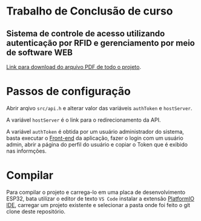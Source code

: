 # Trabalho de Conclusão de curso

## Sistema de controle de acesso utilizando autenticação por RFID e gerenciamento por meio de software WEB

[Link para download do arquivo PDF de todo o projeto](https://www.monografias.ufop.br/handle/35400000/2222).

# Passos de configuração

Abrir arqivo `src/api.h` e alterar valor das variáveis `authToken` e `hostServer`.

A variável `hostServer` é o link para o redirecionamento da API.

A variável `authToken` é obtida por um usuário administrador do sistema, basta executar o [Front-end](https://github.com/viniciusrufop/controle_acesso_angular.git) da aplicação, fazer o login com um usuário admin, abrir a página do perfil do usuário e copiar o Token que é exibido nas informções.

# Compilar

Para compilar o projeto e carrega-lo em uma placa de desenvolvimento ESP32, bata utilizar o editor de texto `VS Code` instalar a extensão [PlatformIO IDE](https://marketplace.visualstudio.com/items?itemName=platformio.platformio-ide), carregar um projeto existente e selecionar a pasta onde foi feito o git clone deste repositório.